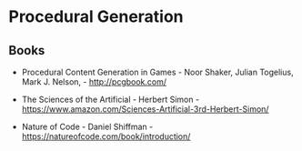 # Procedural Generation  

## Books
- Procedural Content Generation in Games - Noor Shaker, Julian Togelius, Mark J. Nelson, - http://pcgbook.com/

- The Sciences of the Artificial - Herbert Simon - https://www.amazon.com/Sciences-Artificial-3rd-Herbert-Simon/

- Nature of Code - Daniel Shiffman - https://natureofcode.com/book/introduction/